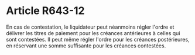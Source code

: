 # Article R643-12

En cas de contestation, le liquidateur peut néanmoins régler l'ordre et délivrer les titres de paiement pour les créances antérieures à celles qui sont contestées. Il peut même régler l'ordre pour les créances postérieures, en réservant une somme suffisante pour les créances contestées.
